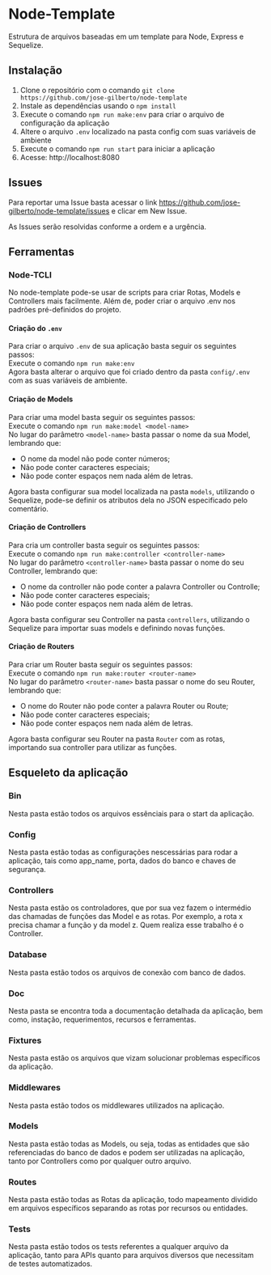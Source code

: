 
# Node-Template

Estrutura de arquivos baseadas em um template para Node, Express e Sequelize.

## Instalação

1. Clone o repositório com o comando `git clone https://github.com/jose-gilberto/node-template`
2. Instale as dependências usando o `npm install`
3. Execute o comando `npm run make:env` para criar o arquivo de configuração da aplicação
4. Altere o arquivo `.env` localizado na pasta config com suas variáveis de ambiente
5. Execute o comando `npm run start` para iniciar a aplicação
6. Acesse: http://localhost:8080

## Issues
Para reportar uma Issue basta acessar o link https://github.com/jose-gilberto/node-template/issues e clicar em New Issue.

As Issues serão resolvidas conforme a ordem e a urgência.

## Ferramentas

### Node-TCLI

No node-template pode-se usar de scripts para criar Rotas, Models e Controllers mais facilmente. Além de, poder criar o arquivo .env nos padrões pré-definidos do projeto.

#### Criação do `.env`

Para criar o arquivo `.env` de sua aplicação basta seguir os seguintes passos:  
Execute o comando `npm run make:env`  
Agora basta alterar o arquivo que foi criado dentro da pasta `config/.env` com as suas variáveis de ambiente.

#### Criação de Models

Para criar uma model basta seguir os seguintes passos:  
Execute o comando `npm run make:model <model-name>`  
No lugar do parâmetro `<model-name>` basta passar o nome da sua Model, lembrando que:  
* O nome da model não pode conter números;
* Não pode conter caracteres especiais;
* Não pode conter espaços nem nada além de letras.


Agora basta configurar sua model localizada na pasta `models`, utilizando o Sequelize, pode-se definir os atributos dela no JSON especificado pelo comentário.

#### Criação de Controllers

Para cria um controller basta seguir os seguintes passos:  
Execute o comando `npm run make:controller <controller-name>`  
No lugar do parâmetro `<controller-name>` basta passar o nome do seu Controller, lembrando que:  
* O nome da controller não pode conter a palavra Controller ou Controlle;
* Não pode conter caracteres especiais;
* Não pode conter espaços nem nada além de letras.


Agora basta configurar seu Controller na pasta `controllers`, utilizando o Sequelize para importar suas models e definindo novas funções.

#### Criação de Routers

Para criar um Router basta seguir os seguintes passos:  
Execute o comando `npm run make:router <router-name>`  
No lugar do parâmetro `<router-name>` basta passar o nome do seu Router, lembrando que:  
* O nome do Router não pode conter a palavra Router ou Route;
* Não pode conter caracteres especiais;
* Não pode conter espaços nem nada além de letras.


Agora basta configurar seu Router na pasta `Router` com as rotas, importando sua controller para utilizar as funções.

## Esqueleto da aplicação

### Bin
Nesta pasta estão todos os arquivos essênciais para o start da aplicação.

### Config
Nesta pasta estão todas as configurações nescessárias para rodar a aplicação, tais como app_name, porta, dados do banco e chaves de segurança.

### Controllers
Nesta pasta estão os controladores, que por sua vez fazem o intermédio das chamadas de funções das Model e as rotas. Por exemplo, a rota x precisa chamar a função y da model z. Quem realiza esse trabalho é o Controller.

### Database
Nesta pasta estão todos os arquivos de conexão com banco de dados.

### Doc
Nesta pasta se encontra toda a documentação detalhada da aplicação, bem como, instação, requerimentos, recursos e ferramentas.

### Fixtures
Nesta pasta estão os arquivos que vizam solucionar problemas específicos da aplicação.

### Middlewares
Nesta pasta estão todos os middlewares utilizados na aplicação.

### Models
Nesta pasta estão todas as Models, ou seja, todas as entidades que são referenciadas do banco de dados e podem ser utilizadas na aplicação, tanto por Controllers como por qualquer outro arquivo.

### Routes
Nesta pasta estão todas as Rotas da aplicação, todo mapeamento dividido em arquivos específicos separando as rotas por recursos ou entidades.

### Tests
Nesta pasta estão todos os tests referentes a qualquer arquivo da aplicação, tanto para APIs quanto para arquivos diversos que necessitam de testes automatizados.